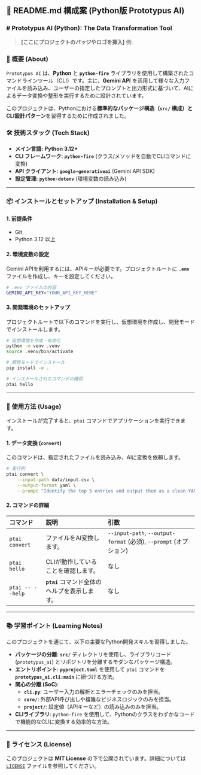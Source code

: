 ## 📄 README.md 構成案 (Python版 Prototypus AI)

### \# Prototypus AI (Python): The Data Transformation Tool

> **[ここにプロジェクトのバッジやロゴを挿入]** 例: 

### 🚀 概要 (About)

`Prototypus AI` は、**Python** と **`python-fire`** ライブラリを使用して構築されたコマンドラインツール（CLI）です。主に、**Gemini API** を活用して様々な入力ファイルを読み込み、ユーザーの指定したプロンプトと出力形式に基づいて、AIによるデータ変換や整形を実行するために設計されています。

このプロジェクトは、Pythonにおける**標準的なパッケージ構造（`src/` 構成）とCLI設計パターン**を習得するために作成されました。

### 🛠️ 技術スタック (Tech Stack)

  * **メイン言語:** **Python 3.12+**
  * **CLI フレームワーク:** **`python-fire`** (クラス/メソッドを自動でCLIコマンドに変換)
  * **API クライアント:** **`google-generativeai`** (Gemini API SDK)
  * **設定管理:** **`python-dotenv`** (環境変数の読み込み)

-----

### 📦 インストールとセットアップ (Installation & Setup)

#### 1\. 前提条件

  * Git
  * Python 3.12 以上

#### 2\. 環境変数の設定

Gemini APIを利用するには、APIキーが必要です。プロジェクトルートに **`.env`** ファイルを作成し、キーを設定してください。

```bash
# .env ファイルの内容
GEMINI_API_KEY="YOUR_API_KEY_HERE"
```

#### 3\. 開発環境のセットアップ

プロジェクトルートで以下のコマンドを実行し、仮想環境を作成し、開発モードでインストールします。

```bash
# 仮想環境を作成・有効化
python -m venv .venv
source .venv/bin/activate

# 開発モードでインストール
pip install -e .

# インストールされたコマンドの確認
ptai hello
```

-----

### 🚀 使用方法 (Usage)

インストールが完了すると、`ptai` コマンドでアプリケーションを実行できます。

#### 1\. データ変換 (`convert`)

このコマンドは、指定されたファイルを読み込み、AIに変換を依頼します。

```bash
# 実行例
ptai convert \
    --input-path data/input.csv \
    --output-format yaml \
    --prompt "Identify the top 5 entries and output them as a clean YAML list."
```

#### 2\. コマンドの詳細

| コマンド | 説明 | 引数 |
| :--- | :--- | :--- |
| `ptai convert` | ファイルをAI変換します。 | `--input-path`, `--output-format` (必須), `--prompt` (オプション) |
| `ptai hello` | CLIが動作していることを確認します。 | なし |
| `ptai -- --help` | **`ptai`** コマンド全体のヘルプを表示します。 | なし |

-----

### 📚 学習ポイント (Learning Notes)

このプロジェクトを通じて、以下の主要なPython開発スキルを習得しました。

  * **パッケージの分離**: **`src/`** ディレクトリを使用し、ライブラリコード (`prototypus_ai`) とリポジトリを分離するモダンなパッケージ構造。
  * **エントリポイント**: **`pyproject.toml`** を使用して `ptai` コマンドを **`prototypus_ai.cli:main`** に紐づける方法。
  * **関心の分離 (SoC)**:
      * **`cli.py`**: ユーザー入力の解析とエラーチェックのみを担当。
      * **`core/`**: 外部API呼び出しや複雑なビジネスロジックのみを担当。
      * **`project/`**: 設定値（APIキーなど）の読み込みのみを担当。
  * **CLIライブラリ**: `python-fire` を使用して、Pythonのクラスをわずかなコードで機能的なCLIに変換する効率的な方法。

-----

### 📜 ライセンス (License)

このプロジェクトは **MIT License** の下で公開されています。詳細については [`LICENSE`](https://www.google.com/search?q=LICENSE) ファイルを参照してください。
